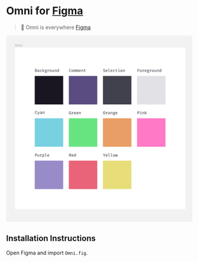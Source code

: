 # Omni for [Figma](https://www.figma.com/)

> 🎨 Omni is everywhere [Figma](https://www.figma.com/)

<img src=".github/figma.png" alt="Figma project with Omni's colors" style="border-radius: 5px"/>

## Installation Instructions

Open Figma and import `Omni.fig`.
